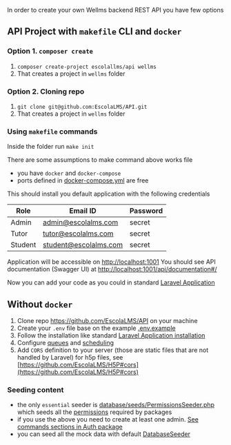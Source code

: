 In order to create your own Wellms backend REST API you have few options

## API Project with `makefile` CLI and `docker`

### Option 1. `composer create`

1. `composer create-project escolallms/api wellms`
2. That creates a project in `wellms` folder

### Option 2. Cloning repo

1. `git clone git@github.com:EscolaLMS/API.git`
2. That creates a project in `wellms` folder

### Using `makefile` commands

Inside the folder run `make init`

There are some assumptions to make command above works file

- you have `docker` and `docker-compose`
- ports defined in [docker-compose.yml](https://github.com/EscolaLMS/API/blob/develop/docker-compose.yml) are free

This should install you default application with the following credentials

| Role    | Email ID              | Password |
| ------- | --------------------- | -------- |
| Admin   | admin@escolalms.com   | secret   |
| Tutor   | tutor@escolalms.com   | secret   |
| Student | student@escolalms.com | secret   |

Application will be accessible on [http://localhost:1001](http://localhost:1001)
You should see API documentation (Swagger UI) at [http://localhost:1001/api/documentation#/](http://localhost:1001/api/documentation#/)

Now you can add your code as you could in standard [Laravel Application](https://laravel.com/docs)

## Without `docker`

1. Clone repo https://github.com/EscolaLMS/API on your machine
2. Create your `.env` file base on the example [.env.example](https://github.com/EscolaLMS/API/blob/develop/.env.example)
3. Follow the installation like standard [Laravel Application installation](https://laravel.com/docs/9.x/installation)
4. Configure [queues](https://laravel.com/docs/9.x/queues) and [scheduling](https://laravel.com/docs/9.x/scheduling)
5. Add `CORS` definition to your server (those are static files that are not handled by Laravel) for h5p files, see [https://github.com/EscolaLMS/H5P#cors](https://github.com/EscolaLMS/H5P#cors)

### Seeding content

- the only `essential` seeder is [database/seeds/PermissionsSeeder.php](https://github.com/EscolaLMS/API/blob/develop/database/seeds/PermissionsSeeder.php) which seeds all the [permissions](https://spatie.be/docs/laravel-permission/v5/introduction) required by packages
- if you use the above you need to create at least one admin. [See commands sections in Auth package](https://github.com/EscolaLMS/Auth)
- you can seed all the mock data with default [DatabaseSeeder](https://github.com/EscolaLMS/API/blob/develop/database/seeds/DatabaseSeeder.php)
